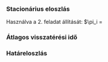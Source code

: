 ### Stacionárius eloszlás

Használva a 2. feladat állítását: $\pi_i = 

### Átlagos visszatérési idő



### Határeloszlás


<!--stackedit_data:
eyJoaXN0b3J5IjpbLTE3ODkzOTU4MjQsMzYwMjA5NDQ3LDczMD
k5ODExNl19
-->